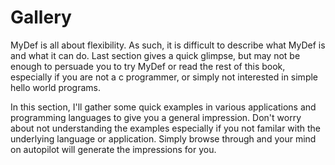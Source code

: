 # Gallery

MyDef is all about flexibility. As such, it is difficult to describe what MyDef is and what it can do. Last section gives a quick glimpse, but may not be enough to persuade you to try MyDef or read the rest of this book, especially if you are not a c programmer, or simply not interested in simple hello world programs. 

In this section, I'll gather some quick examples in various applications and programming languages to give you a general impression. Don't worry about not understanding the examples especially if you not familar with the underlying language or application. Simply browse through and your mind on autopilot will generate the impressions for you.
